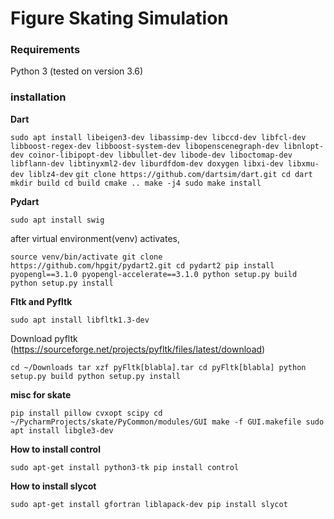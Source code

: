 # Figure Skating Simulation

### Requirements 

Python 3 (tested on version 3.6)

### installation

**Dart**

`sudo apt install libeigen3-dev libassimp-dev libccd-dev libfcl-dev libboost-regex-dev libboost-system-dev libopenscenegraph-dev libnlopt-dev coinor-libipopt-dev libbullet-dev libode-dev liboctomap-dev libflann-dev libtinyxml2-dev liburdfdom-dev doxygen libxi-dev libxmu-dev liblz4-dev`
`git clone https://github.com/dartsim/dart.git
cd dart
mkdir build
cd build
cmake ..
make -j4
sudo make install`
  

**Pydart**

`sudo apt install swig`

after virtual environment(venv) activates,

`source venv/bin/activate
git clone https://github.com/hpgit/pydart2.git
cd pydart2
pip install pyopengl==3.1.0 pyopengl-accelerate==3.1.0
python setup.py build
python setup.py install`


**Fltk and Pyfltk**

`sudo apt install libfltk1.3-dev`

Download pyfltk (https://sourceforge.net/projects/pyfltk/files/latest/download)

`cd ~/Downloads
tar xzf pyFltk[blabla].tar
cd pyFltk[blabla]
python setup.py build
python setup.py install`


**misc for skate**

`pip install pillow cvxopt scipy
cd ~/PycharmProjects/skate/PyCommon/modules/GUI
make -f GUI.makefile
sudo apt install libgle3-dev`


**How to install control**

`sudo apt-get install python3-tk
pip install control`

**How to install slycot**

`sudo apt-get install gfortran liblapack-dev
pip install slycot`
